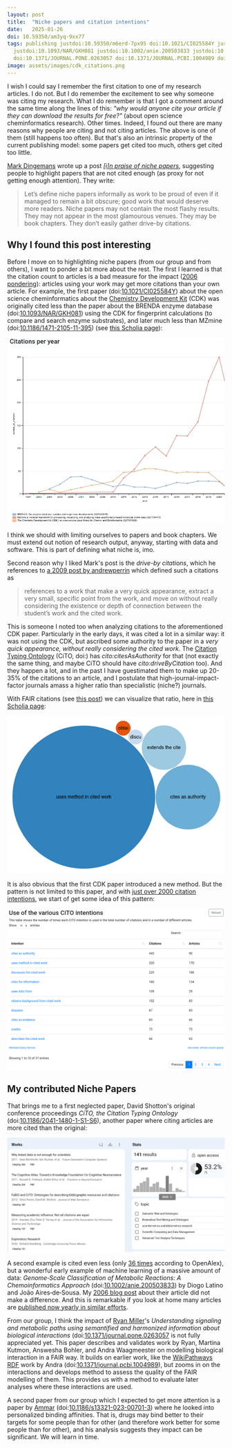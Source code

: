 ```yaml
---
layout: post
title:  "Niche papers and citation intentions"
date:   2025-01-26
doi: 10.59350/am3yq-9xx77
tags: publishing justdoi:10.59350/m6erd-7px95 doi:10.1021/CI025584Y justdoi:10.1186/1471-2105-11-395
  justdoi:10.1093/NAR/GKH081 justdoi:10.1002/anie.200503833 justdoi:10.1186/2041-1480-1-S1-S6
  doi:10.1371/JOURNAL.PONE.0263057 doi:10.1371/JOURNAL.PCBI.1004989 doi:10.1186/S13321-023-00701-3
image: assets/images/cdk_citations.png
---
```


I wish I could say I remember the first citation to one of my research articles. I do not. But I do remember
the excitement to see why someone was citing my research. What I do remember is that I got a comment around
the same time along the lines of this: *"why would anyone cite your article if they can download the results
for free?"* (about open science cheminformatics research). Other times. Indeed, I found out there are many reasons why people are citing and not citing
articles. The above is one of them (still happens too often). But that's also an intrinsic property of the
current publishing model: some papers get cited too much, others get cited too little.

[Mark Dingemans](https://scholar.social/@dingemansemark) wrote up a post *[[i]n praise of niche papers](https://doi.org/10.59350/m6erd-7px95)*,
suggesting people to highlight papers that are not cited enough (as proxy for not getting enough attention).
They write:

> Let’s define niche papers informally as work to be proud of even if it managed to remain a bit obscure;
> good work that would deserve more readers. Niche papers may not contain the most flashy results. They
> may not appear in the most glamourous venues. They may be book chapters. They don’t easily gather
> drive-by citations.

## Why I found this post interesting

Before I move on to highlighting niche papers (from our group and from others), I want to ponder
a bit more about the rest. The first I learned is that the citation count to articles is a bad measure
for the impact ([2006 pondering](https://chem-bla-ics.linkedchemistry.info/2006/11/07/when-is-open-source-chemoinformatics.html)):
articles using your work may get more citations than your own article. For example, the first paper
(doi:[10.1021/CI025584Y](https://doi.org/10.1021/CI025584Y)) about the open science cheminformatics
about the [Chemistry Development Kit](https://cdk.github.io) (CDK) was originally cited less than
the paper about the BRENDA enzyme database (doi:[10.1093/NAR/GKH081](https://doi.org/10.1093/NAR/GKH081))
using the CDK for fingerprint calculations (to compare and search enzyme substrates), and later much
less than MZmine (doi:[10.1186/1471-2105-11-395](https://doi.org/10.1186/1471-2105-11-395))
(see [this Scholia page](https://scholia.toolforge.org/works/Q27061829,Q27136473,Q24599948)):

![](/assets/images/cdk_citations.png)

I think we should with limiting ourselves to papers and book chapters. We must extend out notion of research output,
anyway, starting with data and software. This is part of defining what niche is, imo.

Second reason why I liked Mark's post is the *drive-by citations*, which he references to
[a 2009 post by andrewperrin](https://scatter.wordpress.com/2009/04/30/drive-by-citations/) which defined
such a citations as

> references to a work that make a very quick appearance, extract a very small, specific point from the work,
> and move on without really considering the existence or depth of connection between the student’s work and
> the cited work.

This is someone I noted too when analyzing citations to the aforementioned CDK paper. Particularly in the
early days, it was cited a lot in a similar way: it was not using the CDK, but ascribed some authority
to the paper in a *very quick appearance, without really considering the cited work*. The
[Citation Typing Ontology]() (CiTO, doi:) has *cito:citesAsAuthority* for that (not exactly the same thing,
and maybe CiTO should have *cito:driveByCitation* too). And they happen a lot, and in the past I have
guestimated them to make up 20-35% of the citations to an article, and I postulate that
high-journal-impact-factor journals amass a higher ratio than specialistic (niche?) journals.

With FAIR citations (see [this post](https://chem-bla-ics.linkedchemistry.info/2024/12/30/fair-blog-to-blog-citations.html))
we can visualize that ratio, here in [this Scholia page](https://scholia.toolforge.org/work/Q27061829#cito-incoming):

![](/assets/images/cdk_citations_why.png)

It is also obvious that the first CDK paper introduced a new method. But the pattern is not
limited to this paper, and with [just over 2000 citation intentions](https://scholia.toolforge.org/cito/#article-counts),
we start of get some idea of this pattern:

![](/assets/images/citations_why.png)

## My contributed Niche Papers

That brings me to a first neglected paper, David Shotton's original conference proceedings *CiTO, the Citation Typing Ontology*
(doi:[10.1186/2041-1480-1-S1-S6](https://doi.org/10.1186/2041-1480-1-S1-S6)), another paper where citing articles
are more cited than the original:

![](/assets/images/cito_openalex.png)

A second example is cited even less (only [36 times](https://openalex.org/works?page=1&filter=cites%3Aw2103581950)
according to OpenAlex), but a wonderful early example of machine learning of a massive amount of data:
*Genome‐Scale Classification of Metabolic Reactions: A Chemoinformatics Approach* (doi:[10.1002/anie.200503833](https://doi.org/10.1002/anie.200503833)) by
Diogo Latino and João Aires‐de‐Sousa. My [2006 blog post](https://chem-bla-ics.linkedchemistry.info/2006/04/04/mining-kegg-pathway-database-with-self.html)
about their article did not make a difference. And this is remarkable if you look at home many articles
are [published now yearly in similar efforts](https://scholar.google.com/scholar?hl=en&as_sdt=0,5&as_ylo=2021&q=enzyme+reaction+classification+with+machine+learning).

From our group, I think the impact of [Ryan Miller](https://scholar.google.com/citations?view_op=list_works&hl=en&hl=en&user=bJYJJVMAAAAJ)'s
*Understanding signaling and metabolic paths using semantified and harmonized information about biological interactions*
(doi:[10.1371/journal.pone.0263057](https://doi.org/10.1371/journal.pone.0263057) is not fully appreciated yet. This
paper describes and validates work by Ryan, Martina Kutmon, Answesha Bohler, and Andra Waagmeester on modelling biological
interaction in a FAIR way. It builds on earlier work, like the [WikiPathways RDF](https://rdf.wikipathways.org/)
work by Andra (doi:[10.1371/journal.pcbi.1004989](https://doi.org/10.1371/JOURNAL.PCBI.1004989)),
but zooms in on the interactions and develops method to assess the quality of the FAIR modelling
of them. This provides us with a method to evaluate later analyses where these interactions are used.

A second paper from our group which I expected to get more attention is a paper by [Ammar](https://scholar.google.com/citations?hl=en&user=8ZmXyZcAAAAJ)
(doi:[10.1186/s13321-023-00701-3](https://doi.org/10.1186/s13321-023-00701-3)) where he looked
into personalized binding affinities. That is, drugs may bind better to their targets for some
people than for other (and therefore work better for some people than for other), and his analysis
suggests they impact can be significant. We will learn in time.
